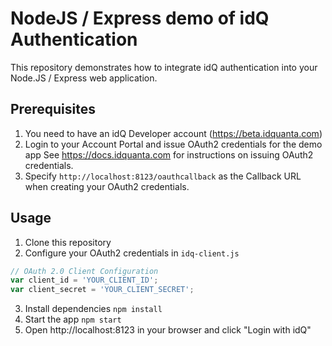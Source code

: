 # NodeJS / Express demo of idQ Authentication

This repository demonstrates how to integrate idQ authentication into your Node.JS / Express web application.

## Prerequisites
1. You need to have an idQ Developer account (https://beta.idquanta.com)
2. Login to your Account Portal and issue OAuth2 credentials for the demo app See https://docs.idquanta.com for instructions on issuing OAuth2 credentials.
3. Specify `http://localhost:8123/oauthcallback` as the Callback URL when creating your OAuth2 credentials.

## Usage
1. Clone this repository
2. Configure your OAuth2 credentials in `idq-client.js`
```javascript
// OAuth 2.0 Client Configuration
var client_id = 'YOUR_CLIENT_ID';
var client_secret = 'YOUR_CLIENT_SECRET';
```
3. Install dependencies `npm install`
4. Start the app `npm start`
5. Open http://localhost:8123 in your browser and click "Login with idQ"
